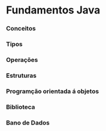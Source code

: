 # Fundamentos Java 

### Conceitos
### Tipos 
### Operações
### Estruturas
### Programção orientada á objetos
### Biblioteca
### Bano de Dados
